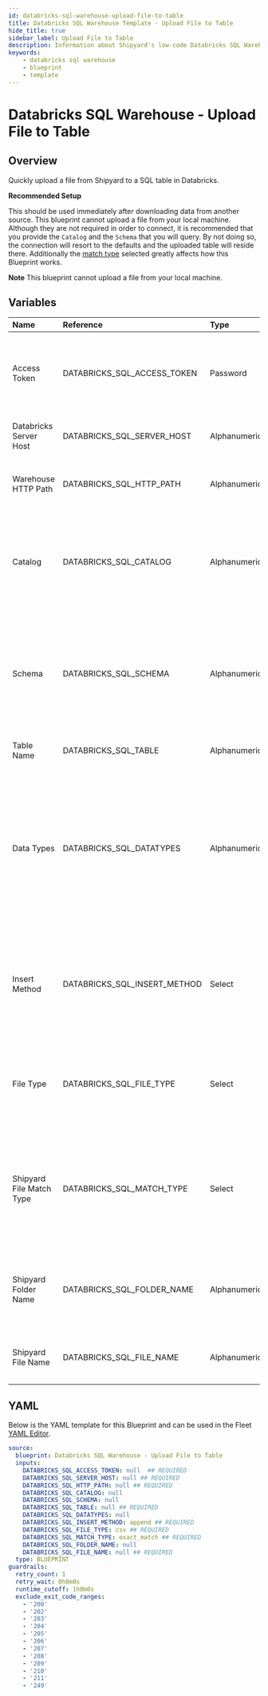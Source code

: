 ```yaml
---
id: databricks-sql-warehouse-upload-file-to-table
title: Databricks SQL Warehouse Template - Upload File to Table
hide_title: true
sidebar_label: Upload File to Table
description: Information about Shipyard's low-code Databricks SQL Warehouse Upload File to Table blueprint. Quickly upload a file from Shipyard to a SQL table in Databricks 
keywords:
    - databricks sql warehouse
    - blueprint
    - template
---
```


# Databricks SQL Warehouse - Upload File to Table

## Overview
Quickly upload a file from Shipyard to a SQL table in Databricks. 

__Recommended Setup__

This should be used immediately after downloading data from another source. This blueprint cannot upload a file from your local machine.
Although they are not required in order to connect, it is recommended that you provide the `Catalog` and the `Schema` that you will query. By not doing so, the connection will resort to the defaults and the uploaded table will reside there. Additionally the [match type](https://www.shipyardapp.com/docs/reference/blueprint-library/match-type/) selected greatly affects how this Blueprint works.

**Note**
This blueprint cannot upload a file from your local machine.

## Variables

| Name | Reference | Type | Required | Default | Options | Description |
|:-----|:----------|:-----|:---------|:--------|:--------|:------------|
| Access Token | DATABRICKS_SQL_ACCESS_TOKEN  | Password |:white_check_mark: | - | - | The access token generated in Databricks for programatic access |
| Databricks Server Host | DATABRICKS_SQL_SERVER_HOST  | Alphanumeric |:white_check_mark: | - | - | The URL address of the SQL warehouse |
| Warehouse HTTP Path | DATABRICKS_SQL_HTTP_PATH  | Alphanumeric |:white_check_mark: | - | - | The extended path for the SQL warehouse |
| Catalog | DATABRICKS_SQL_CATALOG  | Alphanumeric |:heavy_minus_sign: | - | - | The optional catalog to connect to. If none is provided, this will default to Hive Metastore |
| Schema | DATABRICKS_SQL_SCHEMA  | Alphanumeric |:heavy_minus_sign: | - | - | The optional schema to connect to. If none is provided, the blueprint will connect to the `default` schema |
| Table Name | DATABRICKS_SQL_TABLE  | Alphanumeric |:white_check_mark: | - | - | The table in Databricks to write to |
| Data Types | DATABRICKS_SQL_DATATYPES  | Alphanumeric |:heavy_minus_sign: | - | - | The optional Spark datatypes to use in Databricks. These should be in JSON format, and if none are provided then the datatypes will be inferred. |
| Insert Method | DATABRICKS_SQL_INSERT_METHOD  | Select |:white_check_mark: | `append` | Append: `append`<br></br><br></br>Create or Replace: `replace`<br></br><br></br> | This decides whether to append to an existing table or overwrite an exiting table. |
| File Type | DATABRICKS_SQL_FILE_TYPE  | Select |:white_check_mark: | `csv` | CSV: `csv`<br></br><br></br>Parquet: `parquet`<br></br><br></br> | The file type to load |
| Shipyard File Match Type | DATABRICKS_SQL_MATCH_TYPE  | Select |:white_check_mark: | `exact_match` | Exact Match: `exact_match`<br></br><br></br>Regex Match: `regex_match`<br></br><br></br> | Determines if the text in "Shipyard File Name" will look for one file with exact match, or multiple files using regex. |
| Shipyard Folder Name | DATABRICKS_SQL_FOLDER_NAME  | Alphanumeric |:heavy_minus_sign: | - | - | The optional name of the folder where the file in Shipyard is located |
| Shipyard File Name | DATABRICKS_SQL_FILE_NAME  | Alphanumeric |:white_check_mark: | - | - | The name of the file in Shipyard to load to Databricks |


## YAML
Below is the YAML template for this Blueprint and can be used in the Fleet [YAML Editor](../../reference/fleets/yaml-editor.md).
```yaml
source:
  blueprint: Databricks SQL Warehouse - Upload File to Table
  inputs:
    DATABRICKS_SQL_ACCESS_TOKEN: null  ## REQUIRED
    DATABRICKS_SQL_SERVER_HOST: null ## REQUIRED
    DATABRICKS_SQL_HTTP_PATH: null ## REQUIRED
    DATABRICKS_SQL_CATALOG: null
    DATABRICKS_SQL_SCHEMA: null
    DATABRICKS_SQL_TABLE: null ## REQUIRED
    DATABRICKS_SQL_DATATYPES: null
    DATABRICKS_SQL_INSERT_METHOD: append ## REQUIRED
    DATABRICKS_SQL_FILE_TYPE: csv ## REQUIRED
    DATABRICKS_SQL_MATCH_TYPE: exact_match ## REQUIRED
    DATABRICKS_SQL_FOLDER_NAME: null
    DATABRICKS_SQL_FILE_NAME: null ## REQUIRED
  type: BLUEPRINT
guardrails:
  retry_count: 1
  retry_wait: 0h0m0s
  runtime_cutoff: 1h0m0s
  exclude_exit_code_ranges:
    - '200'
    - '202'
    - '203'
    - '204'
    - '205'
    - '206'
    - '207'
    - '208'
    - '209'
    - '210'
    - '211'
    - '249'

```
